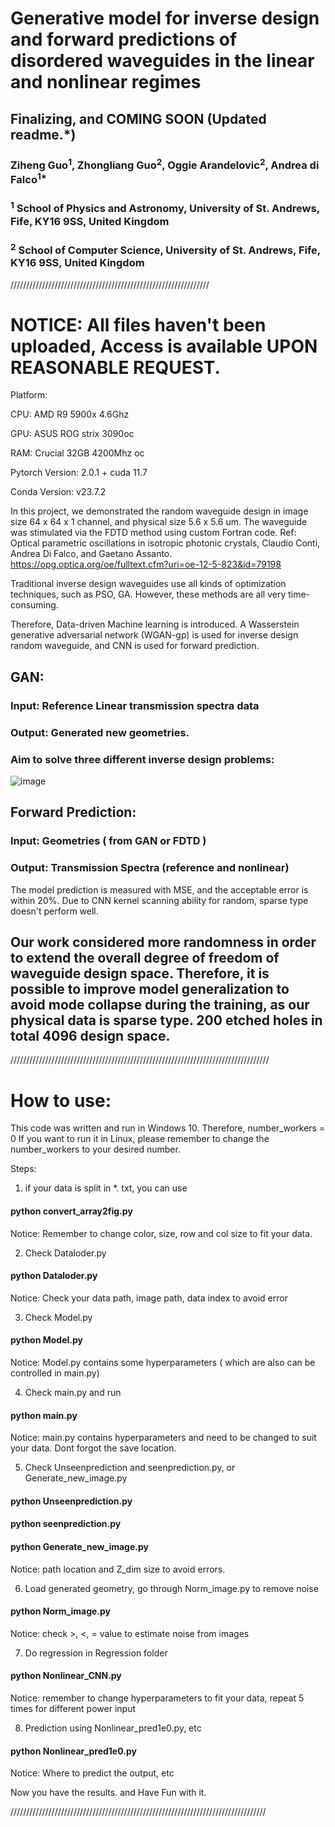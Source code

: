 # Generative model for inverse design and forward predictions of disordered waveguides in the linear and nonlinear regimes

## Finalizing, and COMING SOON (Updated readme.*)

### Ziheng Guo<sup>1</sup>, Zhongliang Guo<sup>2</sup>, Oggie Arandelovic<sup>2</sup>, Andrea di Falco<sup>1*</sup>
###  <sup>1</sup> School of Physics and Astronomy, University of St. Andrews, Fife, KY16 9SS, United Kingdom
###  <sup>2</sup> School of Computer Science, University of St. Andrews, Fife, KY16 9SS, United Kingdom

///////////////////////////////////////////////////////////////

# NOTICE: All files haven't been uploaded, Access is available UPON REASONABLE REQUEST. 


Platform: 

CPU: AMD R9 5900x 4.6Ghz

GPU: ASUS ROG strix 3090oc 

RAM: Crucial 32GB 4200Mhz oc

Pytorch Version: 2.0.1 + cuda 11.7

Conda Version: v23.7.2


In this project, we demonstrated the random waveguide design in image size 64 x 64 x 1 channel, and physical size 5.6 x 5.6 um. 
The waveguide was stimulated via the FDTD method using custom Fortran code. Ref: Optical parametric oscillations in isotropic photonic crystals, Claudio Conti, Andrea Di Falco, and Gaetano Assanto. 
https://opg.optica.org/oe/fulltext.cfm?uri=oe-12-5-823&id=79198

Traditional inverse design waveguides use all kinds of optimization techniques, such as PSO, GA. 
However, these methods are all very time-consuming.  

Therefore, Data-driven Machine learning is introduced. A Wasserstein generative adversarial network (WGAN-gp) is used for inverse design random waveguide, and CNN is used for forward prediction.
## GAN:
### Input: Reference Linear transmission spectra data
### Output: Generated new geometries. 
### Aim to solve three different inverse design problems:
![image](https://github.com/ZooBeasts/cWGAN-GP_Inverse_Design_Disordered_Waveguide_Nanophotonics/assets/75404784/726d58bf-23fe-4ed8-a6eb-086730270e86)




## Forward Prediction:
### Input: Geometries ( from GAN or FDTD )
### Output: Transmission Spectra (reference and nonlinear)

The model prediction is measured with MSE, and the acceptable error is within 20%. Due to CNN kernel scanning ability for random, sparse type doesn't perform well.

## Our work considered more randomness in order to extend the overall degree of freedom of waveguide design space. Therefore, it is possible to improve model generalization to avoid mode collapse during the training, as our physical data is sparse type. 200 etched holes in total 4096 design space.


//////////////////////////////////////////////////////////////////////////////////

# How to use: 

This code was written and run in Windows 10. Therefore, number_workers = 0 
If you want to run it in Linux, please remember to change the number_workers to your desired number. 

Steps: 

1. if your data is split in *. txt, you can use 
#### python convert_array2fig.py
Notice: Remember to change color, size, row and col size to fit your data.

2. Check Dataloder.py
#### python Dataloder.py
Notice: Check your data path, image path, data index to avoid error

3. Check Model.py
#### python Model.py
Notice: Model.py contains some hyperparameters ( which are also can be controlled in main.py)

4. Check main.py and run
#### python main.py
Notice: main.py contains hyperparameters and need to be changed to suit your data. Dont forgot the save location. 

5. Check Unseenprediction and seenprediction.py, or Generate_new_image.py
#### python Unseenprediction.py
#### python seenprediction.py
#### python Generate_new_image.py
Notice: path location and Z_dim size to avoid errors.

6. Load generated geometry, go through Norm_image.py to remove noise
#### python Norm_image.py
Notice: check >, <, = value to estimate noise from images

7. Do regression in Regression folder
#### python Nonlinear_CNN.py
Notice: remember to change hyperparameters to fit your data, repeat 5 times for different power input

8. Prediction using Nonlinear_pred1e0.py, etc
#### python Nonlinear_pred1e0.py 
Notice: Where to predict the output, etc

Now you have the results. and Have Fun with it. 





/////////////////////////////////////////////////////////////////////////////////















